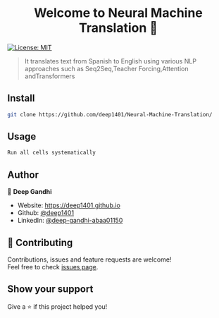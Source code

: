 <h1 align="center">Welcome to Neural Machine Translation 👋</h1>
<p>
  <a href="#" target="_blank">
    <img alt="License: MIT" src="https://img.shields.io/badge/License-MIT-yellow.svg" />
  </a>
</p>

> It translates text from Spanish to English using various NLP approaches such as Seq2Seq,Teacher Forcing,Attention andTransformers

## Install

```sh
git clone https://github.com/deep1401/Neural-Machine-Translation/
```

## Usage

```sh
Run all cells systematically
```

## Author

👤 **Deep Gandhi**

* Website: https://deep1401.github.io
* Github: [@deep1401](https://github.com/deep1401)
* LinkedIn: [@deep-gandhi-abaa01150](https://linkedin.com/in/deep-gandhi-abaa01150)

## 🤝 Contributing

Contributions, issues and feature requests are welcome!<br />Feel free to check [issues page](https://github.com/deep1401/Neural-Machine-Translation/issues). 

## Show your support

Give a ⭐️ if this project helped you!

